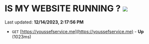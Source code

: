 # IS MY WEBSITE RUNNING ? [![](https://img.shields.io/static/v1?label=Sponsor&message=%E2%9D%A4&logo=GitHub&color=%23fe8e86)](https://github.com/sponsors/<username>)

Last updated: **12/14/2023, 2:17:56 PM**

- `GET` [https://youssefservice.me](https://youssefservice.me) - **Up** (1023ms)
